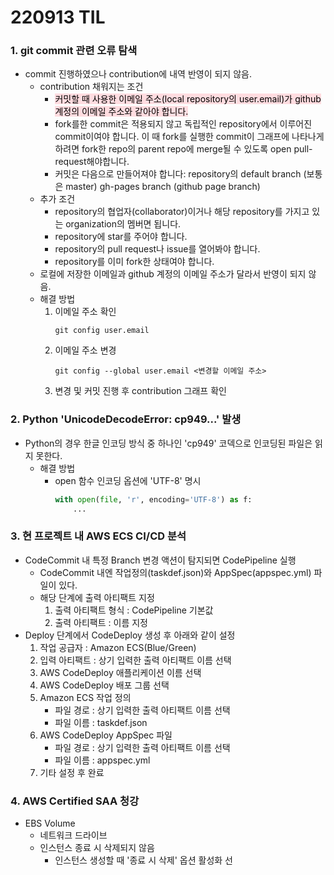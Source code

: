 # 220913 TIL
### 1. git commit 관련 오류 탐색
* commit 진행하였으나 contribution에 내역 반영이 되지 않음.
    * contribution 채워지는 조건
        * <span style="background-color: #ffdce0; color: black">커밋할 때 사용한 이메일 주소(local repository의 user.email)가 github계정의 이메일 주소와 같아야 합니다.<span>
        * fork를한 commit은 적용되지 않고 독립적인 repository에서 이루어진 commit이여야 합니다. 이 때 fork를 실행한 commit이 그래프에 나타나게 하려면 fork한 repo의 parent repo에 merge될 수 있도록 open pull-request해야합니다.
        * 커밋은 다음으로 만들어져야 합니다: repository의 default branch (보통은 master) gh-pages branch (github page branch)
    * 추가 조건
        * repository의 협업자(collaborator)이거나 해당 repository를 가지고 있는 organization의 멤버면 됩니다.
        * repository에 star를 주어야 합니다.
        * repository의 pull request나 issue를 열어봐야 합니다.
        * repository를 이미 fork한 상태여야 합니다.
    * 로컬에 저장한 이메일과 github 계정의 이메일 주소가 달라서 반영이 되지 않음.
    * 해결 방법
        1. 이메일 주소 확인 
            ```
            git config user.email
            ```
        2. 이메일 주소 변경
            ```
            git config --global user.email <변경할 이메일 주소>
            ```
        3. 변경 및 커밋 진행 후 contribution 그래프 확인
### 2. Python 'UnicodeDecodeError: cp949...' 발생
* Python의 경우 한글 인코딩 방식 중 하나인 'cp949' 코덱으로 인코딩된 파일은 읽지 못한다.
    * 해결 방법
        * open 함수 인코딩 옵션에 'UTF-8' 명시
            ```python
            with open(file, 'r', encoding='UTF-8') as f:
                ...
            ```
### 3. 현 프로젝트 내 AWS ECS CI/CD 분석
* CodeCommit 내 특정 Branch 변경 액션이 탐지되면 CodePipeline 실행
    * CodeCommit 내엔 작업정의(taskdef.json)와 AppSpec(appspec.yml) 파일이 있다.
    * 해당 단계에 출력 아티팩트 지정
        1. 출력 아티팩트 형식 : CodePipeline 기본값
        2. 출력 아티팩트 : 이름 지정
* Deploy 단계에서 CodeDeploy 생성 후 아래와 같이 설정
    1. 작업 공급자 : Amazon ECS(Blue/Green)
    2. 입력 아티팩트 : 상기 입력한 출력 아티팩트 이름 선택
    3. AWS CodeDeploy 애플리케이션 이름 선택
    4. AWS CodeDeploy 배포 그룹 선택
    5. Amazon ECS 작업 정의
        * 파일 경로 : 상기 입력한 출력 아티팩트 이름 선택
        * 파일 이름 : taskdef.json
    6. AWS CodeDeploy AppSpec 파일
        * 파일 경로 : 상기 입력한 출력 아티팩트 이름 선택
        * 파일 이름 : appspec.yml
    7. 기타 설정 후 완료
### 4. AWS Certified SAA 청강
* EBS Volume
    * 네트워크 드라이브
    * 인스턴스 종료 시 삭제되지 않음
        * 인스턴스 생성할 때 '종료 시 삭제' 옵션 활성화 선
    